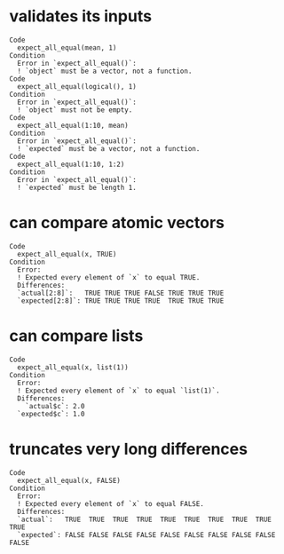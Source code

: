# validates its inputs

    Code
      expect_all_equal(mean, 1)
    Condition
      Error in `expect_all_equal()`:
      ! `object` must be a vector, not a function.
    Code
      expect_all_equal(logical(), 1)
    Condition
      Error in `expect_all_equal()`:
      ! `object` must not be empty.
    Code
      expect_all_equal(1:10, mean)
    Condition
      Error in `expect_all_equal()`:
      ! `expected` must be a vector, not a function.
    Code
      expect_all_equal(1:10, 1:2)
    Condition
      Error in `expect_all_equal()`:
      ! `expected` must be length 1.

# can compare atomic vectors

    Code
      expect_all_equal(x, TRUE)
    Condition
      Error:
      ! Expected every element of `x` to equal TRUE.
      Differences:
      `actual[2:8]`:   TRUE TRUE TRUE FALSE TRUE TRUE TRUE
      `expected[2:8]`: TRUE TRUE TRUE TRUE  TRUE TRUE TRUE

# can compare lists

    Code
      expect_all_equal(x, list(1))
    Condition
      Error:
      ! Expected every element of `x` to equal `list(1)`.
      Differences:
        `actual$c`: 2.0
      `expected$c`: 1.0

# truncates very long differences

    Code
      expect_all_equal(x, FALSE)
    Condition
      Error:
      ! Expected every element of `x` to equal FALSE.
      Differences:
      `actual`:   TRUE  TRUE  TRUE  TRUE  TRUE  TRUE  TRUE  TRUE  TRUE  TRUE 
      `expected`: FALSE FALSE FALSE FALSE FALSE FALSE FALSE FALSE FALSE FALSE

